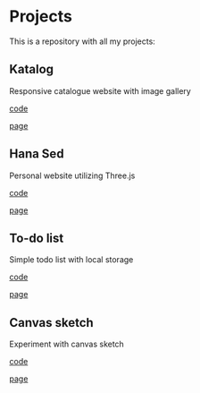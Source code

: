 
# Projects
This is a repository with all my projects:

## Katalog
Responsive catalogue website with image gallery

[code](https://github.com/zrnap/katalog)

[page](https://zrnap.github.io/katalog/)


## Hana Sed

Personal website utilizing Three.js

[code](https://github.com/zrnap/hanased2)

[page](https://zrnap.github.io/hanased2/)

## To-do list
Simple todo list with local storage

[code](https://github.com/zrnap/todolist)

[page](https://zrnap.github.io/todolist/)

## Canvas sketch
Experiment with canvas sketch

[code](https://github.com/zrnap/canvas-sketch)

[page](https://zrnap.github.io/canvas-sketch/)
